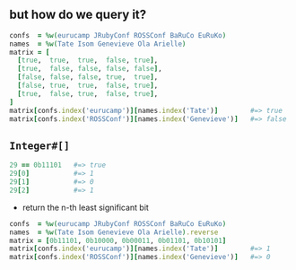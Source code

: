 ## but how do we query it?

```ruby
confs  = %w(eurucamp JRubyConf ROSSConf BaRuCo EuRuKo)
names  = %w(Tate Isom Genevieve Ola Arielle)
matrix = [
  [true,  true,  true,  false, true],
  [true,  false, false, false, false],
  [false, false, false, true,  true],
  [false, true,  true,  false, true],
  [true,  false, true,  false, true],
]
matrix[confs.index('eurucamp')][names.index('Tate')]        #=> true
matrix[confs.index('ROSSConf')][names.index('Genevieve')]   #=> false
```
<!-- .element: class="fragment" -->


## `Integer#[]`

```ruby
29 == 0b11101   #=> true
29[0]           #=> 1
29[1]           #=> 0
29[2]           #=> 1
```
<!-- .element: class="fragment" -->

* return the n-th least significant bit
<!-- .element: class="fragment" -->

```ruby
confs  = %w(eurucamp JRubyConf ROSSConf BaRuCo EuRuKo)
names  = %w(Tate Isom Genevieve Ola Arielle).reverse
matrix = [0b11101, 0b10000, 0b00011, 0b01101, 0b10101]
matrix[confs.index('eurucamp')][names.index('Tate')]        #=> 1
matrix[confs.index('ROSSConf')][names.index('Genevieve')]   #=> 0
```
<!-- .element: class="fragment" -->
